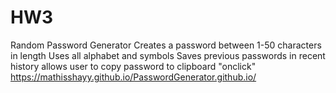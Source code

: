 # HW3
Random Password Generator
Creates a password between 1-50 characters in length
Uses all alphabet and symbols
Saves previous passwords in recent history
allows user to copy password to clipboard "onclick"
https://mathisshayy.github.io/PasswordGenerator.github.io/
